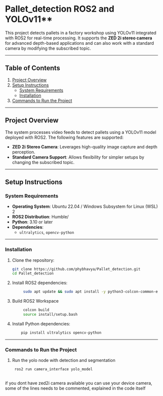 # Pallet_detection ROS2 and YOLOv11**

This project detects pallets in a factory workshop using YOLOv11 integrated with ROS2 for real-time processing. It supports the **ZED 2i stereo camera** for advanced depth-based applications and can also work with a standard camera by modifying the subscribed topic.

---

## **Table of Contents**
1. [Project Overview](#project-overview)
2. [Setup Instructions](#setup-instructions)
   - [System Requirements](#system-requirements)
   - [Installation](#installation)
3. [Commands to Run the Project](#commands-to-run-the-project)
---

## **Project Overview**
The system processes video feeds to detect pallets using a YOLOv11 model deployed with ROS2. The following features are supported:
- **ZED 2i Stereo Camera**: Leverages high-quality image capture and depth perception.
- **Standard Camera Support**: Allows flexibility for simpler setups by changing the subscribed topic.

---

## **Setup Instructions**

### **System Requirements**
- **Operating System**: Ubuntu 22.04 / Windows Subsystem for Linux (WSL) 2
- **ROS2 Distribution**: Humble/
- **Python**: 3.10 or later
- **Dependencies**:
  - `ultralytics`, `opencv-python`

---

### **Installation**
1. Clone the repository:
   ```bash
   git clone https://github.com/phybhavya/Pallet_detection.git
   cd Pallet_detection

2. Install ROS2 dependencies:
   ```bash
        sudo apt update && sudo apt install -y python3-colcon-common-extensions

3. Build ROS2 Workspace
   ```bash
        colcon build
        source install/setup.bash
4. Install Python dependencies:
    ```bash
        pip install ultralytics opencv-python

---


### **Commands to Run the Project**
1. Run the yolo node with detection and segmentation
   ```bash
   	ros2 run camera_interface yolo_model
  
  if you dont have zed2i camera available you can use your device camera, some of the lines needs to be commented, explained in the code itself	
